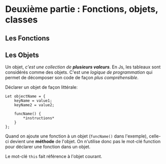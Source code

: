 Deuxième partie : Fonctions, objets, classes
=============================================


Les Fonctions
-------------

Les Objets
----------

Un objet, *c'est une collection de **plusieurs valeurs***. En Js, les tableaux sont considérés comme des objets.
C'est une *logique de programmation* qui permet de décomposer son code de façon *plus compréhensible*.

Déclarer un objet de façon littérale:

    Let objectName = {
        keyName = value1;
        keyName2 = value2;

        funcName() {
            *instructions*
        }
    };

Quand on ajoute une fonction à un objet (`funcName()` dans l'exemple), celle-ci devient une **méthode** de l'objet. On n'utilise donc pas le mot-clé function pour déclarer une fonction dans un objet.

Le mot-clé `this` fait référence à l'objet courant.